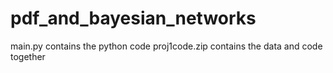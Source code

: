 # pdf_and_bayesian_networks

main.py contains the python code
proj1code.zip contains the data and code together
